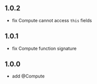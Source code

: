 ## 1.0.2

-   fix Compute cannot access `this` fields

## 1.0.1

-   fix Compute function signature

## 1.0.0

-   add @Compute

